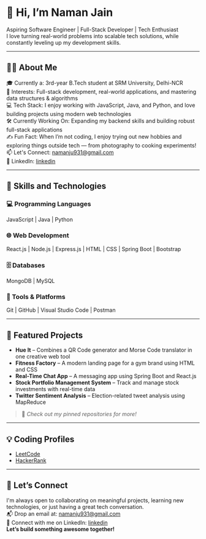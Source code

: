 # 👋 Hi, I’m Naman Jain

Aspiring Software Engineer | Full-Stack Developer | Tech Enthusiast  
I love turning real-world problems into scalable tech solutions, while constantly leveling up my development skills.

---

## 👨‍💻 About Me

🎓 Currently a: 3rd-year B.Tech student at SRM University, Delhi-NCR  
👀 Interests: Full-stack development, real-world applications, and mastering data structures & algorithms  
💻 Tech Stack: I enjoy working with JavaScript, Java, and Python, and love building projects using modern web technologies  
🛠️ Currently Working On: Expanding my backend skills and building robust full-stack applications  
✍️ Fun Fact: When I’m not coding, I enjoy trying out new hobbies and exploring things outside tech — from photography to cooking experiments!  
📫 Let's Connect: namanju931@gmail.com  
🔗 LinkedIn: [linkedin](https://www.linkedin.com/in/--naman-jain/)   

---

## 🚀 Skills and Technologies

### 💻 Programming Languages  
JavaScript | Java | Python

### 🌐 Web Development  
React.js | Node.js | Express.js | HTML | CSS | Spring Boot | Bootstrap

### 🗄️ Databases  
MongoDB | MySQL

### 🧰 Tools & Platforms  
Git | GitHub | Visual Studio Code | Postman

---

## 📂 Featured Projects

- **Hue It** – Combines a QR Code generator and Morse Code translator in one creative web tool  
- **Fitness Factory** – A modern landing page for a gym brand using HTML and CSS  
- **Real-Time Chat App** – A messaging app using Spring Boot and React.js  
- **Stock Portfolio Management System** – Track and manage stock investments with real-time data  
- **Twitter Sentiment Analysis** – Election-related tweet analysis using MapReduce  
> 📌 *Check out my pinned repositories for more!*

---

## 💡 Coding Profiles

- [LeetCode](https://leetcode.com/u/namanj9130/)  
- [HackerRank](https://www.hackerrank.com/namanjain01130)

---

## 🤝 Let’s Connect

I'm always open to collaborating on meaningful projects, learning new technologies, or just having a great tech conversation.  
📬 Drop an email at: namanju931@gmail.com  
🔗 Connect with me on LinkedIn: [linkedin](www.linkedin.com/in/--naman-jain)  
**Let’s build something awesome together!**
